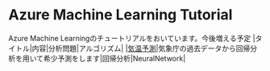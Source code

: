 # Azure Machine Learning Tutorial
Azure Machine Learningのチュートリアルをおいています。今後増える予定
|タイトル|内容|分析問題|アルゴリズム|
|[気温予測](./weather/README.md)|気象庁の過去データから回帰分析を用いて希少予測をします|回帰分析|NeuralNetwork|

